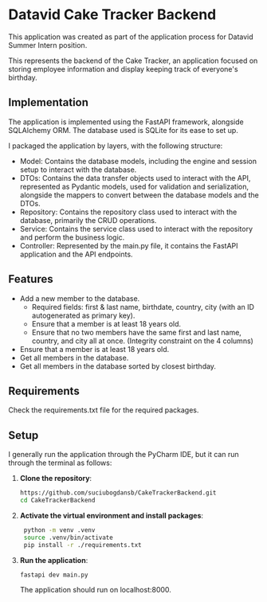 # Datavid Cake Tracker Backend

This application was created as part of the application process for Datavid Summer Intern position.

This represents the backend of the Cake Tracker, an application focused on storing employee information and display keeping track of everyone's birthday.

## Implementation

The application is implemented using the FastAPI framework, alongside SQLAlchemy ORM. The database used is SQLite for its ease to set up.

I packaged the application by layers, with the following structure:
- Model: Contains the database models, including the engine and session setup to interact with the database.
- DTOs: Contains the data transfer objects used to interact with the API, represented as Pydantic models, used for validation and serialization, alongside the mappers to convert between the database models and the DTOs.
- Repository: Contains the repository class used to interact with the database, primarily the CRUD operations.
- Service: Contains the service class used to interact with the repository and perform the business logic.
- Controller: Represented by the main.py file, it contains the FastAPI application and the API endpoints.

## Features

- Add a new member to the database. 
  - Required fields: first & last name, birthdate, country, city (with an ID autogenerated as primary key).
  - Ensure that a member is at least 18 years old.
  - Ensure that no two members have the same first and last name, country, and city all at once. (Integrity constraint on the 4 columns)
- Ensure that a member is at least 18 years old.
- Get all members in the database.
- Get all members in the database sorted by closest birthday.

## Requirements

Check the requirements.txt file for the required packages.

## Setup

I generally run the application through the PyCharm IDE, but it can run through the terminal as follows:

1. **Clone the repository**:

   ```bash
   https://github.com/suciubogdansb/CakeTrackerBackend.git
   cd CakeTrackerBackend
   ```

2. **Activate the virtual environment and install packages**:

   ```bash
    python -m venv .venv
    source .venv/bin/activate
    pip install -r ./requirements.txt
   ```

3. **Run the application**:

   ```bash
   fastapi dev main.py
   ```
   
    The application should run on localhost:8000.
